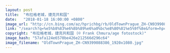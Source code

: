 ```yaml
---
layout: post
title:  "布拉格老城，捷克共和国"
date:   "2018-01-18 16:00:00 +0800"
image_url: "http://cn.bing.com/az/hprichbg/rb/OldTownPrague_ZH-CN9399088386_1920x1080.jpg"
link: "/search?q=%e5%b8%83%e6%8b%89%e6%a0%bc%e8%80%81%e5%9f%8e&form=hpcapt&mkt=zh-cn"
copyright: "布拉格老城，捷克共和国 (© Frank Chmura/age fotostock)"
image_hash: "57afa124e6570be426e212566d296c64"
image_filename: "OldTownPrague_ZH-CN9399088386_1920x1080.jpg"
---
```

